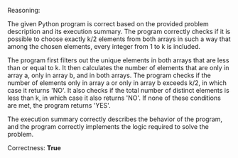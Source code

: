 Reasoning: 

The given Python program is correct based on the provided problem description and its execution summary. The program correctly checks if it is possible to choose exactly k/2 elements from both arrays in such a way that among the chosen elements, every integer from 1 to k is included.

The program first filters out the unique elements in both arrays that are less than or equal to k. It then calculates the number of elements that are only in array a, only in array b, and in both arrays. The program checks if the number of elements only in array a or only in array b exceeds k/2, in which case it returns 'NO'. It also checks if the total number of distinct elements is less than k, in which case it also returns 'NO'. If none of these conditions are met, the program returns 'YES'.

The execution summary correctly describes the behavior of the program, and the program correctly implements the logic required to solve the problem.

Correctness: **True**